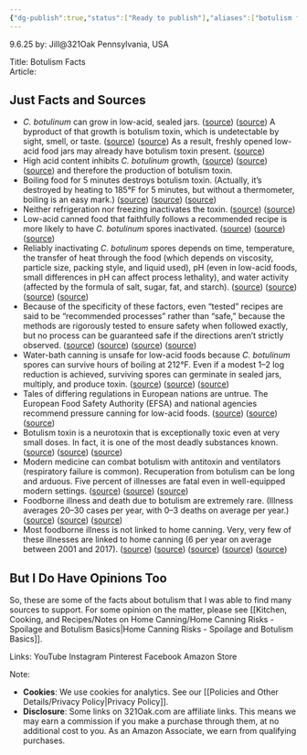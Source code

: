 ```yaml
---
{"dg-publish":true,"status":["Ready to publish"],"aliases":["botulism facts","botulism","C. botulinum"],"dg-metatags":{"title":"Botulism Facts: Sources, Safety & Key Points","description":"Evidence-based botulism facts: toxin basics, risks in low-acid foods, pressure-canning guidance, and authoritative sources.","og:title":"Botulism Facts: Sources, Safety & Key Points","og:description":"Evidence-based botulism facts: toxin basics, risks in low-acid foods, pressure-canning guidance, and authoritative sources.","og:type":"article","og:url":"https://321oak.com/botulism-facts","og:site_name":"321 Oak","og:image":"https://321oak.com/images/botulism-facts-1200x630.jpg","og:image:width":"1200","og:image:height":"630","twitter:card":"summary_large_image","twitter:site":"@321oak","twitter:image":"https://321oak.com/images/botulism-facts-1200x630.jpg","twitter:image:alt":"Botulism facts: safety basics for home canning"},"permalink":"/kitchen-cooking-and-recipes/notes-on-home-canning/botulism-facts/","metatags":{"title":"Botulism Facts: Sources, Safety & Key Points","description":"Evidence-based botulism facts: toxin basics, risks in low-acid foods, pressure-canning guidance, and authoritative sources.","og:title":"Botulism Facts: Sources, Safety & Key Points","og:description":"Evidence-based botulism facts: toxin basics, risks in low-acid foods, pressure-canning guidance, and authoritative sources.","og:type":"article","og:url":"https://321oak.com/botulism-facts","og:site_name":"321 Oak","og:image":"https://321oak.com/images/botulism-facts-1200x630.jpg","og:image:width":"1200","og:image:height":"630","twitter:card":"summary_large_image","twitter:site":"@321oak","twitter:image":"https://321oak.com/images/botulism-facts-1200x630.jpg","twitter:image:alt":"Botulism facts: safety basics for home canning"},"dgPassFrontmatter":true,"noteIcon":""}
---
```



9.6.25
by: Jill@321Oak
Pennsylvania, USA

Title: Botulism Facts  
Article:

## Just Facts and Sources

- _C. botulinum_ can grow in low-acid, sealed jars. ([source](https://extension.psu.edu/what-is-botulism/?utm_source=chatgpt.com)) ([source](https://hgic.clemson.edu/factsheet/botulism/?utm_source=chatgpt.com)) A byproduct of that growth is botulism toxin, which is undetectable by sight, smell, or taste. ([source](https://www.cdc.gov/botulism/prevention/home-canned-foods.html?utm_source=chatgpt.com)) ([source](https://ohioline.osu.edu/factsheet/HYG-5567-11?utm_source=chatgpt.com)) As a result, freshly opened low-acid food jars may already have botulism toxin present. ([source](https://www.cdc.gov/botulism/prevention/home-canned-foods.html?utm_source=chatgpt.com))
- High acid content inhibits _C. botulinum_ growth, ([source](https://www.who.int/news-room/fact-sheets/detail/botulism?utm_source=chatgpt.com)) ([source](https://extension.psu.edu/what-is-botulism/?utm_source=chatgpt.com)) ([source](https://extension.okstate.edu/fact-sheets/the-importance-of-food-ph-in-commercial-canning-operations.html?utm_source=chatgpt.com)) and therefore the production of botulism toxin.
- Boiling food for 5 minutes destroys botulism toxin. (Actually, it’s destroyed by heating to 185°F for 5 minutes, but without a thermometer, boiling is an easy mark.) ([source](https://www.who.int/news-room/fact-sheets/detail/botulism?utm_source=chatgpt.com)) ([source](https://www.cfsph.iastate.edu/Factsheets/pdfs/botulism.pdf?utm_source=chatgpt.com)) ([source](https://ucanr.edu/site/uc-master-food-preserver-program-orange-county/botulism?utm_source=chatgpt.com))
- Neither refrigeration nor freezing inactivates the toxin. ([source](https://www.nal.usda.gov/research-tools/food-safety-research-projects/stability-clostridium-botulinum-toxin-sample-extracts?utm_source=chatgpt.com)) ([source](https://pubmed.ncbi.nlm.nih.gov/9008526/?utm_source=chatgpt.com))
- Low-acid canned food that faithfully follows a recommended recipe is more likely to have _C. botulinum_ spores inactivated. ([source](https://www.cdc.gov/botulism/prevention/home-canned-foods.html?utm_source=chatgpt.com)) ([source](https://nchfp.uga.edu/how/can/general-information/ensuring-safe-canned-foods/?utm_source=chatgpt.com)) ([source](https://extension.psu.edu/botulism-a-deadly-concern/?utm_source=chatgpt.com))
- Reliably inactivating _C. botulinum_ spores depends on time, temperature, the transfer of heat through the food (which depends on viscosity, particle size, packing style, and liquid used), pH (even in low-acid foods, small differences in pH can affect process lethality), and water activity (affected by the formula of salt, sugar, fat, and starch). ([source](https://eng.libretexts.org/Bookshelves/Biological_Engineering/Introduction_to_Biosystems_Engineering_%28Holden_et_al.%29/06%3A_Processing_Systems/6.02%3A_Principles_of_Thermal_Processing_of_Packaged_Foods?utm_source=chatgpt.com)) ([source](https://www.studocu.com/row/document/oyo-state-college-of-agriculture-and-technology/business-policy-and-strategy/list-and-explain-factors-that-affect-heat-penetration-of-cans-and-content/99079936?utm_source=chatgpt.com)) ([source](https://www.tiselab.com/pdf/Thermal-Processing-of-Food.pdf?utm_source=chatgpt.com)) ([source](https://www.fda.gov/files/food/published/Evaluation-and-Definition-of-Potentially-Hazardous-Foods.pdf?utm_source=chatgpt.com))
- Because of the specificity of these factors, even “tested” recipes are said to be “recommended processes” rather than “safe,” because the methods are rigorously tested to ensure safety when followed exactly, but no process can be guaranteed safe if the directions aren’t strictly observed. ([source](https://nchfp.uga.edu/how/can/general-information/equipment-and-methods-not-recommended/?utm_source=chatgpt.com)) ([source](https://nchfp.uga.edu/how/can/general-information/for-safetys-sake/?utm_source=chatgpt.com)) ([source](https://extension.missouri.edu/publications/gh1451?utm_source=chatgpt.com)) ([source](https://www.healthycanning.com/the-usdas-role-in-home-canning/?utm_source=chatgpt.com))
- Water-bath canning is unsafe for low-acid foods because _C. botulinum_ spores can survive hours of boiling at 212°F. Even if a modest 1–2 log reduction is achieved, surviving spores can germinate in sealed jars, multiply, and produce toxin. ([source](https://www.fsis.usda.gov/sites/default/files/media_file/2021-02/Clostridium_botulinum.pdf?utm_source=chatgpt.com)) ([source](https://www.springer.com/gp/book/9780834219386)) ([source](https://nchfp.uga.edu/how/can/general-information/ensuring-safe-canned-foods/?utm_source=chatgpt.com))
- Tales of differing regulations in European nations are untrue. The European Food Safety Authority (EFSA) and national agencies recommend pressure canning for low-acid foods. ([source](https://acmsf.food.gov.uk/Risk%20Assessment)) ([source](https://www.healthlinkbc.ca/healthlinkbc-files/home-canning-how-avoid-botulism)) ([source](https://www.who.int/news-room/fact-sheets/detail/botulism))
- Botulism toxin is a neurotoxin that is exceptionally toxic even at very small doses. In fact, it is one of the most deadly substances known. ([source](https://en.wikipedia.org/wiki/Botulinum_toxin?utm_source=chatgpt.com)) ([source](https://www.who.int/news-room/fact-sheets/detail/botulism?utm_source=chatgpt.com)) ([source](https://www.who.int/news-room/fact-sheets/detail/botulism?utm_source=chatgpt.com))
- Modern medicine can combat botulism with antitoxin and ventilators (respiratory failure is common). Recuperation from botulism can be long and arduous. Five percent of illnesses are fatal even in well-equipped modern settings. ([source](https://pmc.ncbi.nlm.nih.gov/articles/PMC8112830/?utm_source=chatgpt.com)) ([source](https://emedicine.medscape.com/article/213311-followup?utm_source=chatgpt.com)) ([source](https://www.who.int/news-room/fact-sheets/detail/botulism?utm_source=chatgpt.com))
- Foodborne illness and death due to botulism are extremely rare. (Illness averages 20–30 cases per year, with 0–3 deaths on average per year.) ([source](https://www.frontiersin.org/journals/microbiology/articles/10.3389/fmicb.2021.713101/full?utm_source=chatgpt.com)) ([source](https://www.cdc.gov/botulism/php/national-botulism-surveillance/2021.html?utm_source=chatgpt.com)) ([source](https://en.wikipedia.org/wiki/Botulism?utm_source=chatgpt.com))
- Most foodborne illness is not linked to home canning. Very, very few of these illnesses are linked to home canning (6 per year on average between 2001 and 2017). ([source](https://www.frontiersin.org/journals/microbiology/articles/10.3389/fmicb.2021.713101/full)) ([source](https://www.frontiersin.org/journals/microbiology/articles/10.3389/fmicb.2021.713101/full?utm_source=chatgpt.com)) ([source](https://www.cdc.gov/botulism/php/national-botulism-surveillance/2021.html?utm_source=chatgpt.com)) ([source](https://extension.psu.edu/what-is-botulism?utm_source=chatgpt.com)) ([source](https://nchfp.uga.edu/how/can/general-information/ensuring-safe-canned-foods/?utm_source=chatgpt.com))

## But I Do Have Opinions Too

So, these are some of the facts about botulism that I was able to find many sources to support. For some opinion on the matter, please see [[Kitchen, Cooking, and Recipes/Notes on Home Canning/Home Canning Risks - Spoilage and Botulism Basics\|Home Canning Risks - Spoilage and Botulism Basics]].

Links:
YouTube
Instagram
Pinterest
Facebook
Amazon Store

Note:
- **Cookies**: We use cookies for analytics. See our [[Policies and Other Details/Privacy Policy\|Privacy Policy]].
- **Disclosure**: Some links on 321Oak.com are affiliate links. This means we may earn a commission if you make a purchase through them, at no additional cost to you. As an Amazon Associate, we earn from qualifying purchases.
